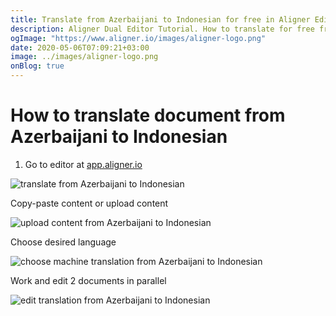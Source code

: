 ```yaml
---
title: Translate from Azerbaijani to Indonesian for free in Aligner Editor
description: Aligner Dual Editor Tutorial. How to translate for free from Azerbaijani to Indonesian. Aligner is multilingual document management platform. 
ogImage: "https://www.aligner.io/images/aligner-logo.png"
date: 2020-05-06T07:09:21+03:00
image: ../images/aligner-logo.png
onBlog: true
---
```


# How to translate document from Azerbaijani to Indonesian

1. Go to editor at [app.aligner.io](https://app.aligner.io "Aligner App web page")

![translate from Azerbaijani to Indonesian](../aligner-blank-editor.png "translate from Azerbaijani to Indonesian")

Copy-paste content or upload content

![upload content from Azerbaijani to Indonesian](../aligner-uploaded-document.png "upload content from Azerbaijani to Indonesian")

Choose desired language

![choose machine translation from Azerbaijani to Indonesian](../aligner-language-dropdown.png "choose machine translation from Azerbaijani to Indonesian")

Work and edit 2 documents in parallel

![edit translation from Azerbaijani to Indonesian](../aligner-double-sitded-editor.png "edit translation from Azerbaijani to Indonesian")

